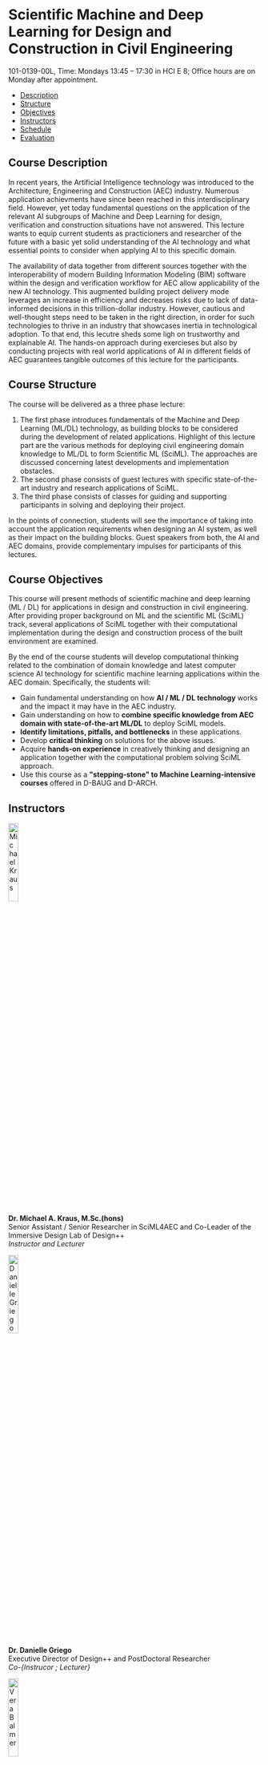 # Scientific Machine and Deep Learning for Design and Construction in Civil Engineering
101-0139-00L, Time: Mondays 13:45 – 17:30 in HCI E 8;    Office hours are on Monday after appointment.   
*   [Description](#description)
*   [Structure](#structure)
*   [Objectives](#objectives)
*   [Instructors](#instructors)
*   [Schedule](#schedule)
*   [Evaluation](#evaluation)

## <a name="description"></a>Course Description
In recent years, the Artificial Intelligence technology was introduced to the Architecture, Engineering and Construction (AEC) industry. Numerous application achievments have since been reached in this interdisciplinary field. However, yet today fundamental questions on the application of the relevant AI subgroups of Machine and Deep Learning for design, verification and construction situations have not answered. This lecture wants to equip current students as practicioners and researcher of the future with a basic yet solid understanding of the AI technology and what essential points to consider when applying AI to this specific domain.

The availability of data together from different sources together with the interoperability of modern Building Information Modeling (BIM) software within the design and verification workflow for AEC allow applicability of the new AI technology. This augmented building project delivery mode leverages an increase in efficiency and decreases risks due to lack of data-informed decisions in this trillion-dollar industry. However, cautious and well-thought steps need to be taken in the right direction, in order for such technologies to thrive in an industry that showcases inertia in technological adoption. To that end, this lecutre sheds some ligh on trustworthy and explainable AI. The hands-on approach during exercieses but also by conducting projects with real world applications of AI in different fields of AEC guarantees tangible outcomes of this lecture for the participants.

## <a name="structure"></a>Course Structure
The course will be delivered as a three phase lecture:
1.  The first phase introduces fundamentals of the Machine and Deep Learning (ML/DL) technology, as building blocks to be considered during the development of related applications. Highlight of this lecture part are the various methods for deploying civil engineering domain knowledge to ML/DL to form Scientific ML (SciML). The approaches are discussed concerning latest developments and implementation obstacles.
2.  The second phase consists of guest lectures with specific state-of-the-art industry and research applications of SciML.
3.  The third phase consists of classes for guiding and supporting participants in solving and deploying their project.

In the points of connection, students will see the importance of taking into account the application requirements when designing an AI system, as well as their impact on the building blocks. Guest speakers from both, the AI and AEC domains, provide complementary impulses for participants of this lectures.

## <a name="objectives"></a>Course Objectives
This course will present methods of scientific machine and deep learning (ML / DL) for applications in design and construction in civil engineering. After providing proper background on ML and the scientific ML (SciML) track, several applications of SciML together with their computational implementation during the design and construction process of the built environment are examined.

By the end of the course students will develop computational thinking related to the combination of domain knowledge and latest computer science AI technology for scientific machine learning applications within the AEC domain. Specifically, the students will:

*   Gain fundamental understanding on how **AI / ML / DL technology** works and the impact it may have in the AEC industry.
*   Gain understanding on how to **combine specific knowledge from AEC domain with state-of-the-art ML/DL** to deploy SciML models.
*   **Identify limitations, pitfalls, and bottlenecks** in these applications.
*   Develop **critical thinking** on solutions for the above issues.
*   Acquire **hands-on experience** in creatively thinking and designing an application together with the computational problem solving SciML approach.
*   Use this course as a **"stepping-stone" to Machine Learning-intensive courses** offered in D-BAUG and D-ARCH.

## <a name="instructors"></a>Instructors
<img src="https://mkrausai.github.io/img/persons/Michael6_3.jpg" width="20%" alt="Michael Kraus" /><br />
**Dr. Michael A. Kraus, M.Sc.(hons)**<br />
Senior Assistant / Senior Researcher in SciML4AEC and Co-Leader of the Immersive Design Lab of Design++<br />
_Instructor and Lecturer_ <br />

<img src="https://mkrausai.github.io/img/persons/DanielleGriego.jpg" width="20%" alt="Danielle Griego" /><br />
**Dr. Danielle Griego**<br />
Executive Director of Design++ and PostDoctoral Researcher<br />
_Co-{Instrucor ; Lecturer}_<br />

<img src="https://mkrausai.github.io/img/persons/VeraBalmer.jpg" width="20%" alt="Vera Balmer" /><br />
**Vera Balmer, M.Sc.**<br />
PhD student in SciML4AEC <br />
_Exercise Lecturer and Instructor_<br />

## <a name="schedule"></a>Course Schedule
_(Subject to change)_

| DATE         | CLASS TOPIC          | MATERIAL |
|:-------------|:------------------|:------|
| 25.09        | Introductory Class + Project Presentation | [Intro]() [Projects]() |
| 25.09        | Fundamentals of SciML - Part 1: Data and Maths/Statistics | [slides]() |
| 25.09        | Fundamentals of SciML - Part 2: ML Systems | [slides]() |
| _25.09_      | _Exercise 1: Introduction to Python, Pandas etc._ | [slides/notebook](https://mkrausai.github.io/lectures/2023_SciML/Exercises/SciML_Ex_1.rar) |
| 02.10        | Data Processing and Visualisation 1 | [slides]() | 
| _02.10_      | _Exercise 2: Data Processing and Visualisation_ | [slides/notebook]() |
| _02.10_      | _Students declare their projects_ |[Project Description](https://mkrausai.github.io/lectures/2023_SciML/Projects/00_Templates/2023_09_22_SemesterProjectDescription.pdf),
[Pitch Instruction](https://mkrausai.github.io/lectures/2023_SciML/Projects/00_Templates/2023_09_22_Project_pitch.pdf), [Word Report Template](https://mkrausai.github.io/lectures/2023_SciML/Projects/00_Templates/SciML2023_Report_Template.doc)    |
| 09.10        | Supervised Learning: Overview and Supervised (Classification, Regression) | [slides]() |
| 09.10        | Unsupervised Learning | [slides]() |
| _09.10_      | _Exercise 3: ML Workflow and Supervised ML_ |[slides/notebook]() |
| _09.10_      | _Exercise 4: Unsupervised ML and Feature Engineering_ | [slides/notebook]() |
| 16.10        | Deep Learning 1 | [slides]()|
| _16.10_      | _Exercise 5: Deep Learning_ | [slides/notebook]() |
| 23.10        | Deep Learning 2 | [slides]()|
| _23.10_      | _Exercise 6: Deep Learning_ | [slides/notebook]() |
| 23.10        | 1st Project Consultation (in person, at ETH Hönngerberg) |
| 30.10        | Data Processing and Visualisation 2 | [slides]()| 
| _30.10_      | _Exercise 7: Data Processing and Visualisation_ | [slides/notebook]() |
| 06.11        | 2nd Project Consultation (in person, at ETH Hönngerberg) | |
| 13.11        | Guest Talk 1, SciML 4 AEC @ETHZ by Doctoral Students / Postdocs | |
| 13.11        | Scientific Machine and Deep Learning | [slides]() |
| _13.11_      | _Exercise 8: SciML_ | [slides/notebook]() |
| 20.11        | Guest Talk 2, tbd | [invitation]() |
| 27.11        | 3rd Project Consultation (in person, at ETH Hönngerberg)| |
| 04.12        | Guest Talk 3, tbd | |
| 11.12        | Project Work | |
| 18.12        | Final Project Presentation and Exam (in person and online, at ETH Hönngerberg) | |
| 23.12        | Hand-in of Final Project Report (online / email)| |

## <a name="evaluation"></a>Course Evaluation
*   **Oral Examination: 50% of grade**. Students will be examined on the covered material at the end of the semester right after their project presentation.
*   **Course Project: 50% of grade**. The course has a final project (in lieu of a final written exam) which will be performed in groups of up to 2 students. The project deliverables are an in-class presentation at the final day and a report in form of a scientific paper. Both, slides and report, are to be submitted as part of the final examination. Preparation for it will start early on in the semester and we will guide you through the milestones: (1st milestone) Submit the title of your project, a short description, and the names of the members in your team. Note that title and description could change as you explore the project; (2nd milestone) show progress of your work during project consultant hours (e.g. PowerPoint slides, intermediate reports); (3rd and final milestone) Present your project in class and submit a final report.